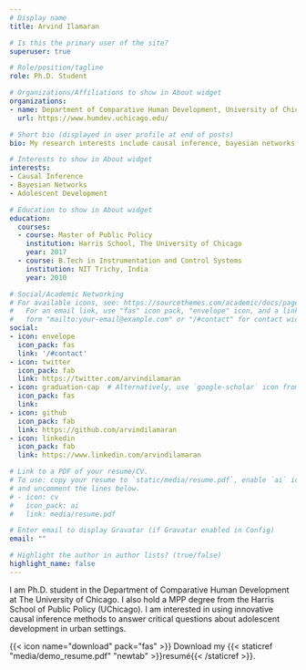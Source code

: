 ```yaml
---
# Display name
title: Arvind Ilamaran

# Is this the primary user of the site?
superuser: true

# Role/position/tagline
role: Ph.D. Student

# Organizations/Affiliations to show in About widget
organizations:
- name: Department of Comparative Human Development, University of Chicago
  url: https://www.humdev.uchicago.edu/

# Short bio (displayed in user profile at end of posts)
bio: My research interests include causal inference, bayesian networks and adolescent development.

# Interests to show in About widget
interests:
- Causal Inference
- Bayesian Networks
- Adolescent Development

# Education to show in About widget
education:
  courses:
  - course: Master of Public Policy
    institution: Harris School, The University of Chicago
    year: 2017
  - course: B.Tech in Instrumentation and Control Systems
    institution: NIT Trichy, India
    year: 2010

# Social/Academic Networking
# For available icons, see: https://sourcethemes.com/academic/docs/page-builder/#icons
#   For an email link, use "fas" icon pack, "envelope" icon, and a link in the
#   form "mailto:your-email@example.com" or "/#contact" for contact widget.
social:
- icon: envelope
  icon_pack: fas
  link: '/#contact'
- icon: twitter
  icon_pack: fab
  link: https://twitter.com/arvindilamaran
- icon: graduation-cap  # Alternatively, use `google-scholar` icon from `ai` icon pack
  icon_pack: fas
  link: 
- icon: github
  icon_pack: fab
  link: https://github.com/arvindilamaran
- icon: linkedin
  icon_pack: fab
  link: https://www.linkedin.com/arvindilamaran

# Link to a PDF of your resume/CV.
# To use: copy your resume to `static/media/resume.pdf`, enable `ai` icons in `params.toml`, 
# and uncomment the lines below.
# - icon: cv
#   icon_pack: ai
#   link: media/resume.pdf

# Enter email to display Gravatar (if Gravatar enabled in Config)
email: ""

# Highlight the author in author lists? (true/false)
highlight_name: false
---
```


I am Ph.D. student in the Department of Comparative Human Development at The University of Chicago. I also hold a MPP degree from the Harris School of Public Policy (UChicago). I am interested in using innovative causal inference methods to answer critical questions about adolescent development in urban settings. 

{{< icon name="download" pack="fas" >}} Download my {{< staticref "media/demo_resume.pdf" "newtab" >}}resumé{{< /staticref >}}.

